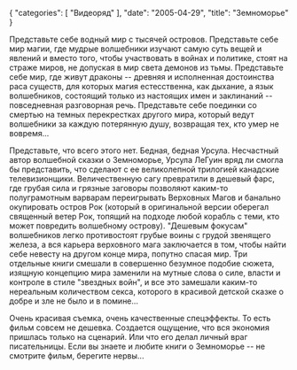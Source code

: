 {
   "categories": [
      "Видеоряд"
   ],
   "date": "2005-04-29",
   "title": "Земноморье"
}

Представьте себе водный мир с тысячей островов. Представьте себе мир магии, где мудрые волшебники изучают самую суть вещей и явлений и вместо того, чтобы участвовать в войнах и политике, стоят на страже миров, не допуская в мир света демонов из тьмы. Представьте себе мир, где живут драконы -- древняя и исполненная достоинства раса существ, для которых магия естесственна, как дыхание, а язык волшебников, состоящий только из настоящих имен и заклинаний -- повседневная разговорная речь. Представьте себе поединки со смертью на темных перекрестках другого мира, который ведут волшебники за каждую потерянную душу, возвращая тех, кто умер не вовремя...

Представьте, что всего этого нет. Бедная, бедная Урсула. Несчастный автор волшебной сказки о Земноморье, Урсула ЛеГуин вряд ли смогла бы представить, что сделают с ее великолепной трилогией канадские телевизионщики. Величественную сагу превратили в дешевый фарс, где грубая сила и грязные заговоры позволяют каким-то полуграмотным варварам переигрывать Верховных Магов и банально окупировать остров Рок (который в оригинальной версии оберегал священный ветер Рок, топящий на подходе любой корабль с теми, кто может повредить волшебному острову). "Дешевым фокусам" волшебников легко противостоят грубые воины с грудой звенящего железа, а вся карьера верховного мага заключается в том, чтобы найти себе невесту на другом конце мира, попутно спасая мир. Три отдельные книги смешали в совершенно безумное подобие сюжета, изящную концепцию мира заменили на мутные слова о силе, власти и контроле в стиле "звездных войн", и все это замешали каким-то нереальным количеством секса, которого в красивой детской сказке о добре и зле не было и в помине...

Очень красивая съемка, очень качественные спецэффекты. То есть фильм совсем не дешевка. Создается ощущение, что вся экономия пришлась только на сценарий. Или что его делал личный враг писательницы. Если вы знаете и любите книги о Земноморье -- не смотрите фильм, берегите нервы...
